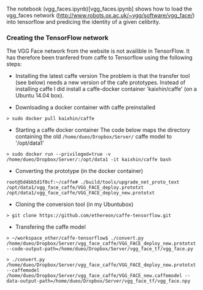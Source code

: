 The notebook (vgg_faces.ipynb)[vgg_faces.ipynb] shows how to load the vgg_faces network (http://www.robots.ox.ac.uk/~vgg/software/vgg_face/) into tensorflow and predicing the identity of a given celibrity.

### Creating the TensorFlow network
The VGG Face network from the website is not availible in TensorFlow. It has therefore been tranfered from caffe to Tensorflow using the following steps:

* Installing the latest caffe version
The problem is that the transfer tool (see below) needs a new version of the cafe prototypes. Instead of installing caffe I did install a caffe-docker container 'kaixhin/caffe' (on a Ubuntu 14.04 box).

* Downloading a docker container with caffe preinstalled
```
> sudo docker pull kaixhin/caffe 
```

* Starting a caffe docker container
The code below maps the directory containing the old `/home/dueo/Dropbox/Server/` caffe model to '/opt/data1'
```
> sudo docker run --privileged=true -v /home/dueo/Dropbox/Server/:/opt/data1 -it kaixhin/caffe bash
```

* Converting the prototype (in the docker container)
```
root@5d4bb5d1f0cf:~/caffe# ./build/tools/upgrade_net_proto_text /opt/data1/vgg_face_caffe/VGG_FACE_deploy.prototxt /opt/data1/vgg_face_caffe/VGG_FACE_deploy_new.prototxt 
```

* Cloning the conversion tool (in my Ubuntubox)
```
> git clone https://github.com/ethereon/caffe-tensorflow.git
```

* Transfering the caffe model
```
> ~/workspace_other/caffe-tensorflow$ ./convert.py /home/dueo/Dropbox/Server/vgg_face_caffe/VGG_FACE_deploy_new.prototxt --code-output-path=/home/dueo/Dropbox/Server/vgg_face_tf/vgg_face.py

> ./convert.py /home/dueo/Dropbox/Server/vgg_face_caffe/VGG_FACE_deploy_new.prototxt --caffemodel /home/dueo/Dropbox/Server/vgg_face_caffe/VGG_FACE_new.caffemodel --data-output-path=/home/dueo/Dropbox/Server/vgg_face_tf/vgg_face.npy
```
